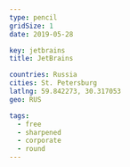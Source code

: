 ```yaml
---
type: pencil
gridSize: 1
date: 2019-05-28

key: jetbrains
title: JetBrains

countries: Russia
cities: St. Petersburg
latlng: 59.842273, 30.317053
geo: RUS

tags:
  - free
  - sharpened
  - corporate
  - round
---
```


